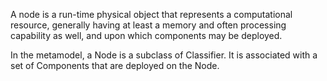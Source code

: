A node is a run-time physical object that represents a computational resource, generally having at least a memory and often processing capability as well, and upon which components may be deployed.

In the metamodel, a Node is a subclass of Classifier. It is associated with a set of Components that are deployed on the Node.